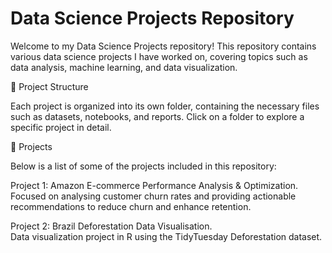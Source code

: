# Data Science Projects Repository

Welcome to my Data Science Projects repository! This repository contains various data science projects I have worked on, covering topics such as data analysis, machine learning, and data visualization.

📂 Project Structure

Each project is organized into its own folder, containing the necessary files such as datasets, notebooks, and reports. Click on a folder to explore a specific project in detail.

📌 Projects

Below is a list of some of the projects included in this repository:

Project 1: Amazon E-commerce Performance Analysis & Optimization. <br>
Focused on analysing customer churn rates and providing actionable recommendations to reduce churn and enhance retention.

Project 2: Brazil Deforestation Data Visualisation. <br>
Data visualization project in R using the TidyTuesday Deforestation dataset.
